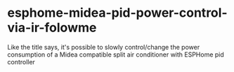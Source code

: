 # esphome-midea-pid-power-control-via-ir-folowme
Like the title says, it's possible to slowly control/change the power consumption of a Midea compatible split air conditioner with ESPHome pid controller
